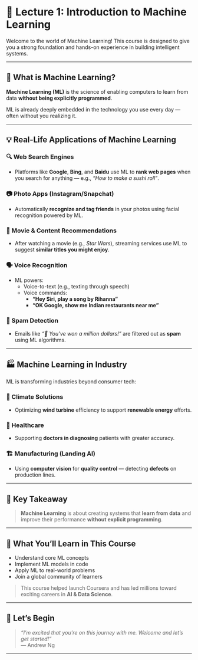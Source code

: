 # 📘 Lecture 1: Introduction to Machine Learning

Welcome to the world of Machine Learning! This course is designed to give you a strong foundation and hands-on experience in building intelligent systems.

---

## 🤖 What is Machine Learning?

**Machine Learning (ML)** is the science of enabling computers to learn from data **without being explicitly programmed**.

ML is already deeply embedded in the technology you use every day — often without you realizing it.

---

## 💡 Real-Life Applications of Machine Learning

### 🔍 Web Search Engines
- Platforms like **Google**, **Bing**, and **Baidu** use ML to **rank web pages** when you search for anything — e.g., *“How to make a sushi roll”*.

### 📷 Photo Apps (Instagram/Snapchat)
- Automatically **recognize and tag friends** in your photos using facial recognition powered by ML.

### 🎥 Movie & Content Recommendations
- After watching a movie (e.g., *Star Wars*), streaming services use ML to suggest **similar titles you might enjoy**.

### 🗣️ Voice Recognition
- ML powers:
  - Voice-to-text (e.g., texting through speech)
  - Voice commands:  
    - **“Hey Siri, play a song by Rihanna”**  
    - **“OK Google, show me Indian restaurants near me”**

### 📧 Spam Detection
- Emails like *“🎉 You’ve won a million dollars!”* are filtered out as **spam** using ML algorithms.

---

## 🏭 Machine Learning in Industry

ML is transforming industries beyond consumer tech:

### 🌱 Climate Solutions
- Optimizing **wind turbine** efficiency to support **renewable energy** efforts.

### 🏥 Healthcare
- Supporting **doctors in diagnosing** patients with greater accuracy.

### 🏗️ Manufacturing (Landing AI)
- Using **computer vision** for **quality control** — detecting **defects** on production lines.

---

## 📌 Key Takeaway

> **Machine Learning** is about creating systems that **learn from data** and improve their performance **without explicit programming**.

---

## 🎯 What You’ll Learn in This Course

- Understand core ML concepts
- Implement ML models in code
- Apply ML to real-world problems
- Join a global community of learners

> This course helped launch Coursera and has led millions toward exciting careers in **AI & Data Science**.

---

## 🚀 Let’s Begin

> *“I’m excited that you're on this journey with me. Welcome and let’s get started!”*  
> — Andrew Ng

---

